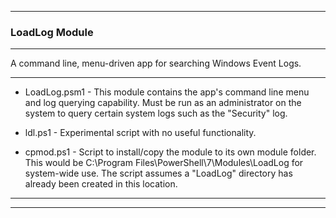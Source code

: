 
***

### LoadLog Module 

***

A command line, menu-driven app for searching Windows Event Logs.

***

* LoadLog.psm1 - This module contains the app's command line menu and log querying capability. Must be run as an administrator on the system to query certain system logs such as the "Security" log.

* ldl.ps1 - Experimental script with no useful functionality.

* cpmod.ps1 - Script to install/copy the module to its own module folder.  This would be C:\Program Files\PowerShell\7\Modules\LoadLog for system-wide use.  The script assumes a "LoadLog" directory has already been created in this location.

***
***

